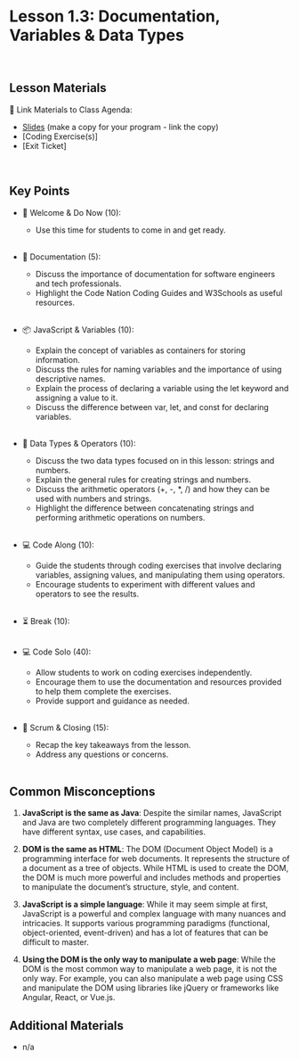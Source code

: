 # Lesson 1.3: Documentation, Variables & Data Types

<br>

## Lesson Materials

📖 Link Materials to Class Agenda:
- [Slides](https://docs.google.com/presentation/d/13dmWq39oLUCj_E9j76TvZHfCPPlqMgxIn_5kYMUHG_w/edit?usp=sharing) (make a copy for your program - link the copy)
- [Coding Exercise(s)]
- [Exit Ticket]

<br>

## Key Points

- 👋 Welcome & Do Now (10):
  - Use this time for students to come in and get ready.<br><br>
  
- 📑 Documentation (5):
  - Discuss the importance of documentation for software engineers and tech professionals.
  - Highlight the Code Nation Coding Guides and W3Schools as useful resources.<br><br>

- 📦 JavaScript & Variables (10):
  - Explain the concept of variables as containers for storing information.
  - Discuss the rules for naming variables and the importance of using descriptive names.
  - Explain the process of declaring a variable using the let keyword and assigning a value to it.
  - Discuss the difference between var, let, and const for declaring variables.<br><br>

- 🔢 Data Types & Operators (10):
  - Discuss the two data types focused on in this lesson: strings and numbers.
  - Explain the general rules for creating strings and numbers.
  - Discuss the arithmetic operators (+, -, *, /) and how they can be used with numbers and strings.
  - Highlight the difference between concatenating strings and performing arithmetic operations on numbers.<br><br>

- 💻 Code Along (10):
  - Guide the students through coding exercises that involve declaring variables, assigning values, and manipulating them using operators.
  - Encourage students to experiment with different values and operators to see the results.<br><br>

- ⏳ Break (10):<br><br>

- 💻 Code Solo (40):
  - Allow students to work on coding exercises independently.
  - Encourage them to use the documentation and resources provided to help them complete the exercises.
  - Provide support and guidance as needed.<br><br>

- 🔄 Scrum & Closing (15):
  - Recap the key takeaways from the lesson.
  - Address any questions or concerns.<br><br>
  

## Common Misconceptions
1. **JavaScript is the same as Java**: Despite the similar names, JavaScript and Java are two completely different programming languages. They have different syntax, use cases, and capabilities.

2. **DOM is the same as HTML**: The DOM (Document Object Model) is a programming interface for web documents. It represents the structure of a document as a tree of objects. While HTML is used to create the DOM, the DOM is much more powerful and includes methods and properties to manipulate the document’s structure, style, and content.

3. **JavaScript is a simple language**: While it may seem simple at first, JavaScript is a powerful and complex language with many nuances and intricacies. It supports various programming paradigms (functional, object-oriented, event-driven) and has a lot of features that can be difficult to master.

4. **Using the DOM is the only way to manipulate a web page**: While the DOM is the most common way to manipulate a web page, it is not the only way. For example, you can also manipulate a web page using CSS and manipulate the DOM using libraries like jQuery or frameworks like Angular, React, or Vue.js.


## Additional Materials
- n/a
